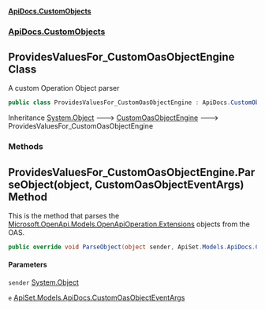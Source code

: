 #### [ApiDocs.CustomObjects](ApiDocs.CustomObjects.md 'ApiDocs.CustomObjects')
### [ApiDocs.CustomObjects](ApiDocs.CustomObjects.md#ApiDocs.CustomObjects 'ApiDocs.CustomObjects')

## ProvidesValuesFor_CustomOasObjectEngine Class

A custom Operation Object parser

```csharp
public class ProvidesValuesFor_CustomOasObjectEngine : ApiDocs.CustomObjects.CustomOasObjectEngine
```

Inheritance [System.Object](https://docs.microsoft.com/en-us/dotnet/api/System.Object 'System.Object') &#129106; [CustomOasObjectEngine](CustomOasObjectEngine.md 'ApiDocs.CustomObjects.CustomOasObjectEngine') &#129106; ProvidesValuesFor_CustomOasObjectEngine
### Methods

<a name='ApiDocs.CustomObjects.ProvidesValuesFor_CustomOasObjectEngine.ParseObject(object,ApiSet.Models.ApiDocs.CustomOasObjectEventArgs)'></a>

## ProvidesValuesFor_CustomOasObjectEngine.ParseObject(object, CustomOasObjectEventArgs) Method

This is the method that parses the [Microsoft.OpenApi.Models.OpenApiOperation.Extensions](https://docs.microsoft.com/en-us/dotnet/api/Microsoft.OpenApi.Models.OpenApiOperation.Extensions 'Microsoft.OpenApi.Models.OpenApiOperation.Extensions') objects from the OAS.

```csharp
public override void ParseObject(object sender, ApiSet.Models.ApiDocs.CustomOasObjectEventArgs e);
```
#### Parameters

<a name='ApiDocs.CustomObjects.ProvidesValuesFor_CustomOasObjectEngine.ParseObject(object,ApiSet.Models.ApiDocs.CustomOasObjectEventArgs).sender'></a>

`sender` [System.Object](https://docs.microsoft.com/en-us/dotnet/api/System.Object 'System.Object')

<a name='ApiDocs.CustomObjects.ProvidesValuesFor_CustomOasObjectEngine.ParseObject(object,ApiSet.Models.ApiDocs.CustomOasObjectEventArgs).e'></a>

`e` [ApiSet.Models.ApiDocs.CustomOasObjectEventArgs](https://docs.microsoft.com/en-us/dotnet/api/ApiSet.Models.ApiDocs.CustomOasObjectEventArgs 'ApiSet.Models.ApiDocs.CustomOasObjectEventArgs')